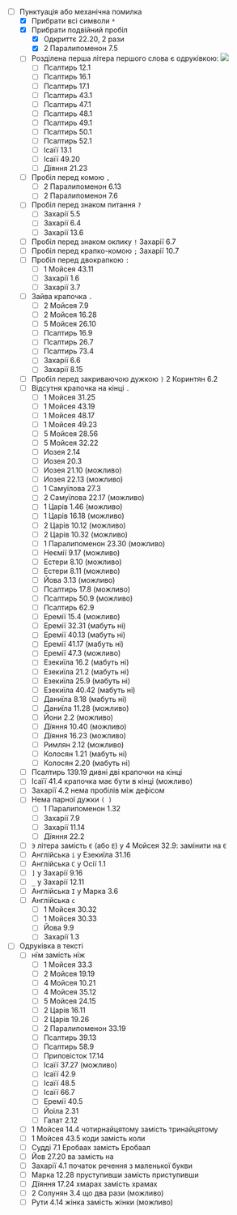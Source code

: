 - [ ] Пунктуація або механічна помилка
  - [x] Прибрати всі символи `*`
  - [x] Прибрати подвійний пробіл `  `
    - [x] Одкриттє 22.20, 2 рази
    - [x] 2 Паралипоменон 7.5
  - [ ] Розділена перша літера першого слова є одруківкою: ![](https://lh3.googleusercontent.com/pw/AP1GczNjNytYdmcklLcxpyY_t3iuEeE568U_KXVShcmvDYaz2bxaJOqph3UOBwJuDZNOrhkWd9GJN08Vh2-hx6iRbniBVtG9obZEM5nsAjpDRaD1AzOlW16zLx80BXgWim1hwfZrYCvlX-hXwZkXZcOVh1sUEQ=w885-h1288-s-no?authuser=0)
    - [ ] Псалтирь 12.1
    - [ ] Псалтирь 16.1
    - [ ] Псалтирь 17.1
    - [ ] Псалтирь 43.1
    - [ ] Псалтирь 47.1
    - [ ] Псалтирь 48.1
    - [ ] Псалтирь 49.1
    - [ ] Псалтирь 50.1
    - [ ] Псалтирь 52.1
    - [ ] Ісаїї 13.1
    - [ ] Ісаїї 49.20
    - [ ] Дїяння 21.23
  - [ ] Пробіл перед комою `,`
    - [ ] 2 Паралипоменон 6.13
    - [ ] 2 Паралипоменон 7.6
  - [ ] Пробіл перед знаком питання `?`
    - [ ] Захарії 5.5
    - [ ] Захарії 6.4
    - [ ] Захарії 13.6
  - [ ] Пробіл перед знаком оклику `!` Захарії 6.7
  - [ ] Пробіл перед крапко-комою `;` Захарії 10.7
  - [ ] Пробіл перед двокрапкою `:`
    - [ ] 1 Мойсея 43.11
    - [ ] Захарії 1.6
    - [ ] Захарії 3.7
  - [ ] Зайва крапочка `.`
    - [ ] 2 Мойсея 7.9
    - [ ] 2 Мойсея 16.28
    - [ ] 5 Мойсея 26.10
    - [ ] Псалтирь 16.9
    - [ ] Псалтирь 26.7
    - [ ] Псалтирь 73.4
    - [ ] Захарії 6.6
    - [ ] Захарії 8.15
  - [ ] Пробіл перед закриваючою дужкою `)` 2 Коринтян 6.2
  - [ ] Відсутня крапочка на кінці `.`
    - [ ] 1 Мойсея 31.25
    - [ ] 1 Мойсея 43.19
    - [ ] 1 Мойсея 48.17
    - [ ] 1 Мойсея 49.23
    - [ ] 5 Мойсея 28.56
    - [ ] 5 Мойсея 32.22
    - [ ] Иозея 2.14
    - [ ] Иозея 20.3
    - [ ] Иозея 21.10 (можливо)
    - [ ] Иозея 22.13 (можливо)
    - [ ] 1 Самуїлова 27.3
    - [ ] 2 Самуїлова 22.17 (можливо)
    - [ ] 1 Царів 1.46 (можливо)
    - [ ] 1 Царів 16.18 (можливо)
    - [ ] 2 Царів 10.12 (можливо)
    - [ ] 2 Царів 10.32 (можливо)
    - [ ] 1 Паралипоменон 23.30 (можливо)
    - [ ] Неємії 9.17 (можливо)
    - [ ] Естери 8.10 (можливо)
    - [ ] Естери 8.11 (можливо)
    - [ ] Йова 3.13 (можливо)
    - [ ] Псалтирь 17.8 (можливо)
    - [ ] Псалтирь 50.9 (можливо)
    - [ ] Псалтирь 62.9
    - [ ] Еремії 15.4 (можливо)
    - [ ] Еремії 32.31 (мабуть ні)
    - [ ] Еремії 40.13 (мабуть ні)
    - [ ] Еремії 41.17 (мабуть ні)
    - [ ] Еремії 47.3 (можливо)
    - [ ] Езекиїла 16.2 (мабуть ні)
    - [ ] Езекиїла 21.2 (мабуть ні)
    - [ ] Езекиїла 25.9 (мабуть ні)
    - [ ] Езекиїла 40.42 (мабуть ні)
    - [ ] Даниїла 8.18 (мабуть ні)
    - [ ] Даниїла 11.28 (можливо)
    - [ ] Йони 2.2 (можливо)
    - [ ] Дїяння 10.40 (можливо)
    - [ ] Дїяння 16.23 (можливо)
    - [ ] Римлян 2.12 (можливо)
    - [ ] Колосян 1.21 (мабуть ні)
    - [ ] Колосян 2.20 (мабуть ні)
  - [ ] Псалтирь 139.19 дивні дві крапочки на кінці
  - [ ] Ісаїї 41.4 крапочка має бути в кінці (можливо)
  - [ ] Захарії 4.2 нема пробілів між дефісом
  - [ ] Нема парної дужки `( )`
    - [ ] 1 Паралипоменон 1.32
    - [ ] Захарії 7.9
    - [ ] Захарії 11.14
    - [ ] Дїяння 22.2
  - [ ] `Э` літера замість `Є` (або `Е`) у 4 Мойсея 32.9: замінити на `Є`
  - [ ] Англійська `i` у Езекиїла 31.16
  - [ ] Англійська `C` у Осії 1.1
  - [ ] `]` у Захарії 9.16
  - [ ] `_` у Захарії 12.11
  - [ ] Англійська `I` у Марка 3.6
  - [ ] Англійська `c`
    - [ ] 1 Мойсея 30.32
    - [ ] 1 Мойсея 30.33
    - [ ] Йова 9.9
    - [ ] Захарії 1.3
- [ ] Одруківка в тексті
  - [ ] нїм замість нїж
    - [ ] 1 Мойсея 33.3
    - [ ] 2 Мойсея 19.19
    - [ ] 4 Мойсея 10.21
    - [ ] 4 Мойсея 35.12
    - [ ] 5 Мойсея 24.15
    - [ ] 2 Царів 16.11
    - [ ] 2 Царів 19.26
    - [ ] 2 Паралипоменон 33.19
    - [ ] Псалтирь 39.13
    - [ ] Псалтирь 58.9
    - [ ] Приповісток 17.14
    - [ ] Ісаїї 37.27 (можливо)
    - [ ] Ісаїї 42.9
    - [ ] Ісаїї 48.5
    - [ ] Ісаїї 66.7
    - [ ] Еремії 40.5
    - [ ] Йоіла 2.31
    - [ ] Галат 2.12
  - [ ] 1 Мойсея 14.4 чотирнайцятому замість тринайцятому
  - [ ] 1 Мойсея 43.5 коди замість коли
  - [ ] Судді 7.1 Еробаах замість Еробаал
  - [ ] Йов 27.20 ва замість на
  - [ ] Захарії 4.1 початок речення з маленької букви
  - [ ] Марка 12.28 пруступивши замість приступивши
  - [ ] Дїяння 17.24 хмарах замість храмах
  - [ ] 2 Солунян 3.4 що два рази (можливо)
  - [ ] Рути 4.14 жінка замість жінки (можливо)